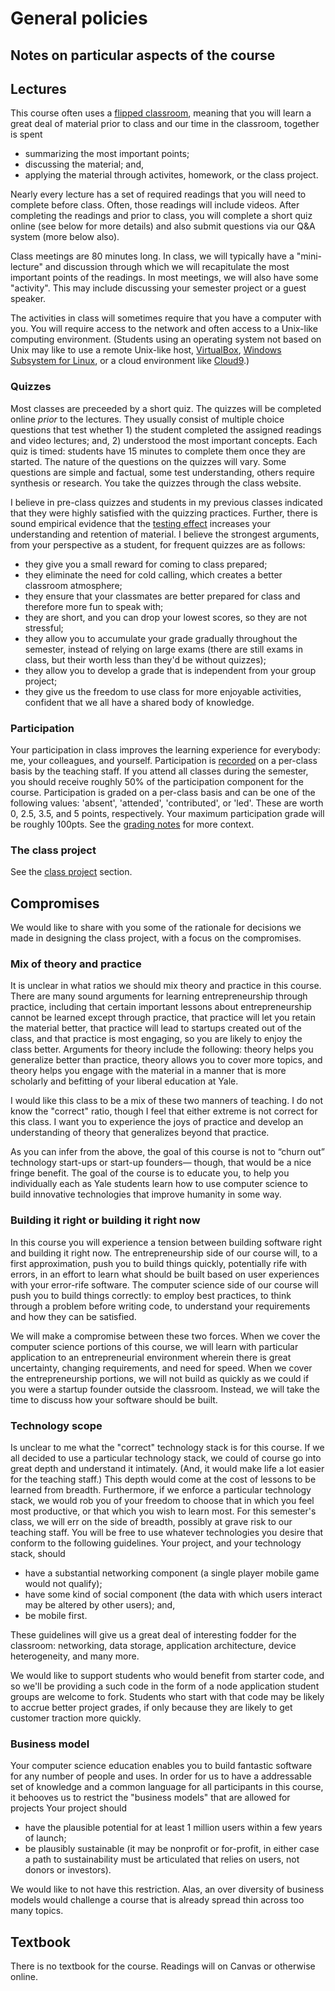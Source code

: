 # General policies

## Notes on particular aspects of the course

## Lectures

This course often uses a [flipped classroom](http://en.wikipedia.org/wiki/Flipped_classroom),
meaning that you will learn
a great deal of material prior to class and our time in the classroom,
together is spent

- summarizing the most important points;
- discussing the material; and,
- applying the material through activites, homework, or the class project.

Nearly every lecture has a set of required readings that you
will need to complete before class. Often, those readings will
include videos. After completing the
readings and prior to class, you will complete a short quiz
online (see below for more details) and also submit questions
via our Q&A system (more below also).

Class meetings are 80 minutes long.
In class, we will typically have
a "mini-lecture" and discussion through which we will recapitulate the
most important points of the readings. In most meetings, we will also
have some "activity". This
may include discussing your semester project or a guest speaker.

The activities in class will sometimes require that you have
a computer with you. You will require access to the network
and often access to a Unix-like computing environment. (Students using
an operating system not based on Unix may like to use a remote Unix-like host,
[VirtualBox](https://www.virtualbox.org/wiki/Downloads), [Windows Subsystem for Linux](https://docs.microsoft.com/en-us/windows/wsl/install-win10), or a cloud environment
like [Cloud9](http://c9.io).)

### Quizzes

Most classes are preceeded by a short quiz. The quizzes will be
completed online _prior_ to the lectures. They usually consist of
multiple choice questions that test whether 1) the student completed
the assigned readings and video lectures; and, 2) understood the
most important concepts. Each quiz is timed: students have 15 minutes
to complete them once they are started. The nature of the questions
on the quizzes will vary. Some questions are simple and factual,
some test understanding, others require synthesis or research. You
take the quizzes through the class website.

I believe in pre-class quizzes and students in my previous classes indicated
that they were highly satisfied with the quizzing practices. Further, there is sound
empirical evidence that the [testing effect](https://en.wikipedia.org/wiki/Testing_effect)
increases your understanding and retention of material.
I believe the strongest arguments, from your perspective as a student, for frequent quizzes are as follows:

- they give you a small reward for coming to class prepared;
- they eliminate the need for cold calling, which creates a better classroom atmosphere;
- they ensure that your classmates are better prepared for class and therefore more fun to speak with;
- they are short, and you can drop your lowest scores, so they are not stressful;
- they allow you to accumulate your grade gradually throughout the semester, instead of relying on large exams (there are still exams in class, but their worth less than they'd be without quizzes);
- they allow you to develop a grade that is independent from your group project;
- they give us the freedom to use class for more enjoyable activities, confident that we all have a shared body of knowledge.

### Participation

Your participation in class improves the learning experience
for everybody: me, your colleagues, and yourself. Participation
is [recorded](https://github.com/kljensen/yelukerest/blob/master/db/src/data/yeluke/engagement.sql) on a per-class basis by the teaching staff. If you
attend all classes during the semester, you should receive
roughly 50% of the participation component for the course.
Participation is graded on a per-class basis and can be one
of the following values: 'absent', 'attended', 'contributed', or 'led'.
These are worth 0, 2.5, 3.5, and 5 points, respectively. Your
maximum participation grade will be roughly 100pts. See the
[grading notes](grading.md) for more context.

### The class project

See the [class project](class-project.md) section.

## Compromises

We would like to share with you some of the rationale for decisions we made
in designing the class project, with a focus on the compromises.

### Mix of theory and practice

It is unclear in what ratios we should mix theory and practice in this course.
There are many sound arguments for learning entrepreneurship through practice,
including that certain important lessons about entrepreneurship cannot be
learned except through practice, that practice will let you retain the material
better, that practice will lead to startups created out of the class, and that
practice is most engaging, so you are likely to enjoy the class better.
Arguments for theory include the following: theory helps you generalize better
than practice, theory allows you to cover more topics, and theory helps you
engage with the material in a manner that is more scholarly and befitting of
your liberal education at Yale.

I would like this class to be a mix of these two manners of teaching. I do not
know the "correct" ratio, though I feel that either extreme is not correct for
this class. I want you to experience the joys of practice and develop an
understanding of theory that generalizes beyond that practice.

As you can infer from the above, the goal of this course is not to “churn out”
technology start-ups or start-up founders— though, that would be a nice fringe benefit. The
goal of the course is to educate you, to help you individually each as Yale
students learn how to use computer science to build innovative technologies that
improve humanity in some way.

### Building it right or building it right now

In this course you will experience a tension between building software right
and building it right now. The entrepreneurship side of our course will, to a
first approximation, push you to build things quickly, potentially rife with
errors, in an effort to learn what should be built based on user experiences
with your error-rife software. The computer science side of our course will
push you to build things correctly: to employ best practices, to think through
a problem before writing code, to understand your requirements and how they can
be satisfied.

We will make a compromise between these two forces. When we cover the computer
science portions of this course, we will learn with particular application to an
entrepreneurial environment wherein there is great uncertainty, changing
requirements, and need for speed. When we cover the entrepreneurship portions,
we will not build as quickly as we could if you were a startup founder outside
the classroom. Instead, we will take the time to discuss how your software
should be built.

### Technology scope

Is unclear to me what the "correct" technology stack is for this course. If we
all decided to use a particular technology stack, we could of course go into
great depth and understand it intimately. (And, it would make life a lot easier
for the teaching staff.) This depth would come at the cost of lessons to be
learned from breadth. Furthermore, if we enforce a particular technology stack,
we would rob you of your freedom to choose that in which you feel most
productive, or that which you wish to learn most. For this semester's class, we
will err on the side of breadth, possibly at grave risk to our teaching staff.
You will be free to use whatever technologies you desire that conform to the
following guidelines. Your project, and your technology stack, should

- have a substantial
  networking component (a single player mobile game would not qualify);
- have
  some kind of social component (the data with which users interact may be
  altered by other users); and,
- be mobile first.

These guidelines will give us a great deal of interesting fodder for the
classroom: networking, data storage, application architecture, device
heterogeneity, and many more.

We would like to support students who would benefit from starter code,
and so we'll be providing a such code in the form of a node application
student groups are welcome to fork. Students who start with that code
may be likely to accrue better project grades, if only because they are likely
to get customer traction more quickly.

### Business model

Your computer science education enables you to build fantastic software for any
number of people and uses. In order for us to have a addressable
set of knowledge and a common language for all participants in this course, it
behooves us to
restrict the "business models" that are allowed for projects Your
project should

- have the plausible potential for at least 1 million users
  within a few years of launch;
- be plausibly sustainable (it may be nonprofit or
  for-profit, in either case a path to sustainability must be articulated that
  relies on users, not donors or investors).

We would like to not have this restriction. Alas, an over diversity of
business models would challenge a course that is already spread thin across
too many topics.

## Textbook

There is no textbook for the course. Readings will on Canvas or otherwise
online.
